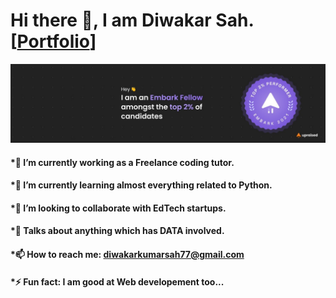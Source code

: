 # Hi there 👋, I am Diwakar Sah. [[Portfolio](https://diwakar03-59.github.io/portfolio.github.io//website?logo=earth&style=for-the-badge&url=https%3A%2F%2Fportfolio.com)]
![Banner](https://github.com/Diwakar03-59/portfolio.github.io/blob/main/pictures/banner2.jpg)

#### *🔭 I’m currently working as a Freelance coding tutor.
#### *🌱 I’m currently learning almost everything related to Python.
#### *👯 I’m looking to collaborate with EdTech startups.
#### *💬 Talks about anything which has DATA involved.
#### *📫 How to reach me: diwakarkumarsah77@gmail.com
#### *⚡ Fun fact: I am good at Web developement too...
